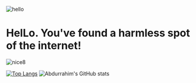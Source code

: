 
![hello](https://github.com/user-attachments/assets/caef101b-5934-491a-8037-3dba1dc9a3f6)

# HelLo. You've found a harmless spot of the internet!

![nice8](https://github.com/user-attachments/assets/53f704a0-553d-4470-96df-553595af32b5)


[![Top Langs](https://github-readme-stats.vercel.app/api/top-langs/?username=abdurrahimagca&layout=donut)](https://github.com/abdurrahimagca/github-readme-stats)
![Abdurrahim's GitHub stats](https://github-readme-stats.vercel.app/api?username=abdurrahimagca&show_icons=true&theme=transparent)




